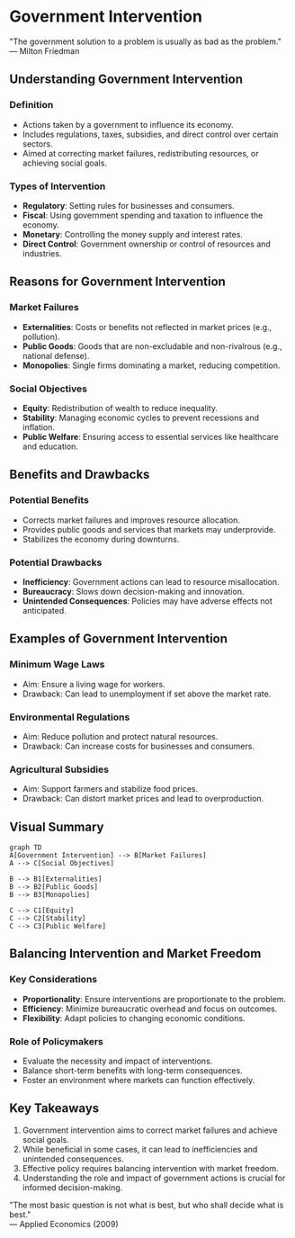 # Government Intervention

<div class="sowell-quote">
"The government solution to a problem is usually as bad as the problem."
<div class="quote-source">
— Milton Friedman
</div>
</div>

## Understanding Government Intervention

### Definition
- Actions taken by a government to influence its economy.
- Includes regulations, taxes, subsidies, and direct control over certain sectors.
- Aimed at correcting market failures, redistributing resources, or achieving social goals.

### Types of Intervention
- **Regulatory**: Setting rules for businesses and consumers.
- **Fiscal**: Using government spending and taxation to influence the economy.
- **Monetary**: Controlling the money supply and interest rates.
- **Direct Control**: Government ownership or control of resources and industries.

## Reasons for Government Intervention

### Market Failures
- **Externalities**: Costs or benefits not reflected in market prices (e.g., pollution).
- **Public Goods**: Goods that are non-excludable and non-rivalrous (e.g., national defense).
- **Monopolies**: Single firms dominating a market, reducing competition.

### Social Objectives
- **Equity**: Redistribution of wealth to reduce inequality.
- **Stability**: Managing economic cycles to prevent recessions and inflation.
- **Public Welfare**: Ensuring access to essential services like healthcare and education.

## Benefits and Drawbacks

### Potential Benefits
- Corrects market failures and improves resource allocation.
- Provides public goods and services that markets may underprovide.
- Stabilizes the economy during downturns.

### Potential Drawbacks
- **Inefficiency**: Government actions can lead to resource misallocation.
- **Bureaucracy**: Slows down decision-making and innovation.
- **Unintended Consequences**: Policies may have adverse effects not anticipated.

## Examples of Government Intervention

### Minimum Wage Laws
- Aim: Ensure a living wage for workers.
- Drawback: Can lead to unemployment if set above the market rate.

### Environmental Regulations
- Aim: Reduce pollution and protect natural resources.
- Drawback: Can increase costs for businesses and consumers.

### Agricultural Subsidies
- Aim: Support farmers and stabilize food prices.
- Drawback: Can distort market prices and lead to overproduction.

## Visual Summary
```mermaid
graph TD
A[Government Intervention] --> B[Market Failures]
A --> C[Social Objectives]

B --> B1[Externalities]
B --> B2[Public Goods]
B --> B3[Monopolies]

C --> C1[Equity]
C --> C2[Stability]
C --> C3[Public Welfare]
```
## Balancing Intervention and Market Freedom

### Key Considerations
- **Proportionality**: Ensure interventions are proportionate to the problem.
- **Efficiency**: Minimize bureaucratic overhead and focus on outcomes.
- **Flexibility**: Adapt policies to changing economic conditions.

### Role of Policymakers
- Evaluate the necessity and impact of interventions.
- Balance short-term benefits with long-term consequences.
- Foster an environment where markets can function effectively.

## Key Takeaways

1. Government intervention aims to correct market failures and achieve social goals.
2. While beneficial in some cases, it can lead to inefficiencies and unintended consequences.
3. Effective policy requires balancing intervention with market freedom.
4. Understanding the role and impact of government actions is crucial for informed decision-making.

<div class="sowell-quote">
"The most basic question is not what is best, but who shall decide what is best."
<div class="quote-source">
— Applied Economics (2009)
</div>
</div>
